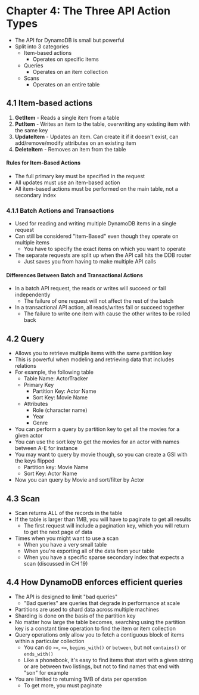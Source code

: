 # Chapter 4: The Three API Action Types

- The API for DynamoDB is small but powerful
- Split into 3 categories
  - Item-based actions
    - Operates on specific items
  - Queries
    - Operates on an item collection
  - Scans
    - Operates on an entire table
## 4.1 Item-based actions

1. **GetItem** - Reads a single item from a table
2. **PutItem** - Writes an item to the table, overwriting any existing item with the same key
3. **UpdateItem** - Updates an item. Can create it if it doesn't exist, can add/remove/modify attributes on an existing item
4. **DeleteItem** - Removes an item from the table

#### Rules for Item-Based Actions

- The full primary key must be specified in the request
- All updates must use an item-based action
- All item-based actions must be performed on the main table, not a secondary index

### 4.1.1 Batch Actions and Transactions

- Used for reading and writing multiple DynamoDB items in a single request
- Can still be considered "Item-Based" even though they operate on multiple items
  - You have to specify the exact items on which you want to operate
- The separate requests are split up when the API call hits the DDB router
  - Just saves you from having to make multiple API calls

#### Differences Between Batch and Transactional Actions

- In a batch API request, the reads or writes will succeed or fail independently
  - The failure of one request will not affect the rest of the batch
- In a transactional API action, all reads/writes fail or succeed together
  - The failure to write one item with cause the other writes to be rolled back

## 4.2 Query

- Allows you to retrieve multiple items with the same partition key
- This is powerful when modeling and retrieving data that includes relations
- For example, the following table
  - Table Name: ActorTracker
  - Primary Key
    - Partition Key: Actor Name
    - Sort Key: Movie Name
  - Attributes
    - Role (character name)
    - Year
    - Genre
- You can perform a query by partition key to get all the movies for a given actor
- You can use the sort key to get the movies for an actor with names between A-E for instance
- You may want to query by movie though, so you can create a GSI with the keys flipped
  - Partition key: Movie Name
  - Sort Key: Actor Name
- Now you can query by Movie and sort/filter by Actor

## 4.3 Scan

- Scan returns ALL of the records in the table
- If the table is larger than 1MB, you will have to paginate to get all results
  - The first request will include a pagination key, which you will return to get the next page of data
- Times when you might want to use a scan
  - When you have a very small table
  - When you're exporting all of the data from your table
  - When you have a specific sparse secondary index that expects a scan (discussed in CH 19)

## 4.4 How DynamoDB enforces efficient queries

- The API is designed to limit "bad queries"
  - "Bad queries" are queries that degrade in performance at scale
- Partitions are used to shard data across multiple machines
- Sharding is done on the basis of the partition key
- No matter how large the table becomes, searching using the partition key is a constant time operation to find the item or item collection
- Query operations only allow you to fetch a contiguous block of items within a particular collection
  - You can do `>=`, `<=`, `begins_with()` or `between`, but not `contains()` or `ends_with()`
  - Like a phonebook, it's easy to find items that start with a given string or are between two listings, but not to find names that end with "son" for example
- You are limited to returning 1MB of data per operation
  - To get more, you must paginate